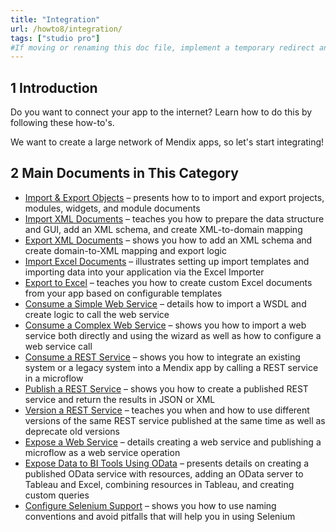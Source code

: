 ```yaml
---
title: "Integration"
url: /howto8/integration/
tags: ["studio pro"]
#If moving or renaming this doc file, implement a temporary redirect and let the respective team know they should update the URL in the product. See Mapping to Products for more details.
---
```


## 1 Introduction

Do you want to connect your app to the internet? Learn how to do this by following these how-to's.

We want to create a large network of Mendix apps, so let's start integrating!

## 2 Main Documents in This Category

* [Import & Export Objects](/howto8/integration/importing-and-exporting-objects/) – presents how to to import and export projects, modules, widgets, and module documents
* [Import XML Documents](/howto8/integration/importing-xml-documents/) – teaches you how to prepare the data structure and GUI, add an XML schema, and create XML-to-domain mapping
* [Export XML Documents](/howto8/integration/export-xml-documents/) – shows you how to add an XML schema and create domain-to-XML mapping and export logic
* [Import Excel Documents](/howto8/integration/importing-excel-documents/) – illustrates setting up import templates and importing data into your application via the Excel Importer
* [Export to Excel](/howto8/integration/using-the-excel-exporter/) – teaches you how to create custom Excel documents from your app based on configurable templates
* [Consume a Simple Web Service](/howto8/integration/consume-a-simple-web-service/) – details how to import a WSDL and create logic to call the web service
* [Consume a Complex Web Service](/howto8/integration/consume-a-complex-web-service/) – shows you how to import a web service both directly and using the wizard as well as how to configure a web service call
* [Consume a REST Service](/howto8/integration/consume-a-rest-service/) – shows you how to integrate an existing system or a legacy system into a Mendix app by calling a REST service in a microflow
* [Publish a REST Service](/howto8/integration/publish-rest-service/) – shows you how to create a published REST service and return the results in JSON or XML
* [Version a REST Service](/howto8/integration/version-rest-service/) – teaches you when and how to use different versions of the same REST service published at the same time as well as deprecate old versions
* [Expose a Web Service](/howto8/integration/expose-a-web-service/) – details creating a web service and publishing a microflow as a web service operation
* [Expose Data to BI Tools Using OData](/howto8/integration/exposing-data-to-bi-tools-using-odata/) – presents details on creating a published OData service with resources, adding an OData server to Tableau and Excel, combining resources in Tableau, and creating custom queries
* [Configure Selenium Support](/howto8/integration/selenium-support/) – shows you how to use naming conventions and avoid pitfalls that will help you in using Selenium

